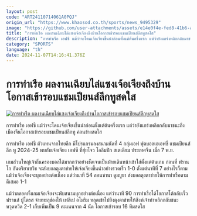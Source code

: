 ```yaml
---
layout: post
code: "ART24110714061A0PQJ"
origin_url: "https://www.khaosod.co.th/sports/news_9495329"
image: "https://github.com/user-attachments/assets/e14e0f4e-fed8-41b6-af73-9ee021166ccf"
title: "การท่าเรือ ผลงานเฉียบไล่แซงเจ้อเจียงถึงบ้านโอกาสเข้ารอบแชมเปียนส์ลีกทูสดใส"
description: "การท่าเรือ เอฟซี แม้ว่าจะโดนเจ้อเจียงขึ้นนำก่อนตั้งแต่ต้นครึ่งแรก แต่ว่ายังแกร่งพลิกกลับมาชนะถึงเมืองจีนโอกาสเข้ารอบแชมเปียนส์ลีกทู ค่อนข้างสดใส"
category: "SPORTS"
language: "th"
date: 2024-11-07T14:16:41.376Z
---
```


# การท่าเรือ ผลงานเฉียบไล่แซงเจ้อเจียงถึงบ้านโอกาสเข้ารอบแชมเปียนส์ลีกทูสดใส

[![การท่าเรือ ผลงานเฉียบไล่แซงเจ้อเจียงถึงบ้านโอกาสเข้ารอบแชมเปียนส์ลีกทูสดใส](https://www.khaosod.co.th/wpapp/uploads/2024/11/Port-1.jpg "การท่าเรือ ผลงานเฉียบไล่แซงเจ้อเจียงถึงบ้านโอกาสเข้ารอบแชมเปียนส์ลีกทูสดใส")](https://www.khaosod.co.th/wpapp/uploads/2024/11/Port-1.jpg)

การท่าเรือ เอฟซี แม้ว่าจะโดนเจ้อเจียงขึ้นนำก่อนตั้งแต่ต้นครึ่งแรก แต่ว่ายังแกร่งพลิกกลับมาชนะถึงเมืองจีนโอกาสเข้ารอบแชมเปียนส์ลีกทู ค่อนข้างสดใส

การท่าเรือ เอฟซี ตัวแทนจากไทยลีก มีโปรแกรมลงสนามนัดที่ 4 กลุ่มเอฟ ฟุตบอลเอเอฟซี แชมเปียนส์ลีก ทู 2024-25 พบกับเจ้อเจียง เอฟซี ที่ฮุ่ยโจว โอลิมปิก สเตเดียม ประเทศจีน เมื่อ 7 พ.ย.

เกมส่วนใหญ่เจ้าถิ่นครองบอลได้มากกว่าอย่างชัดเจนเป็นฝ่ายเดินหน้าเข้าใส่ตั้งแต่ต้นเกม ก่อนที่ ฟรานโก อันดริยาเซวิช จะส่งบอลตุงตาข่ายให้เจ้อเจียงขึ้นนำอย่างรวดเร็ว 1-0 ตั้งแต่นาทีที่ 7 อย่างไรก็ตามแม้ว่าเจ้อเจียงจะบุกอย่างต่อเนื่อง แต่ว่านาที 54 ลอนซานา ดูมบูยา ส่งบอลตุงตาข่ายให้การท่าเรือตามตีเสมอ 1-1

แม้ว่าตลอดทั้งเกมเจ้อเจียงจะพับสนามบุกอย่างต่อเนื่อง แต่ว่านาที 90 การท่าเรือได้โอกาสโต้กลับเร็ว ฟรานส์ ปูโตรส จ่ายทะลุช่องให้ เฟลิเป อโมริม หลุดเข้าไปยิงตุงตาข่ายให้สิงห์เจ้าท่าพลิกกลับชนะหวุดหวิด 2-1 เก็บเพิ่มเป็น 9 คะแนนจาก 4 นัด โอกาสเข้ารอบ 16 ทีมสดใส